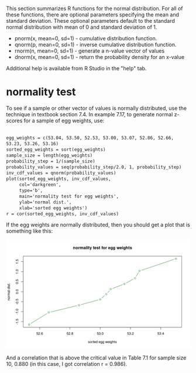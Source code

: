 This section summarizes R functions for the normal distribution.  For all of these functions, there are optional parameters specifying the mean and standard deviation.  These optional parameters default to the standard normal distribution with mean of 0 and standard deviation of 1.

- pnorm(x, mean=0, sd=1) - cumulative distribution function.  
- qnorm(p, mean=0, sd=1) - inverse cumulative distribution function.   
- rnorm(n, mean=0, sd=1) - generate a n-value vector of values
- dnorm(x, mean=0, sd=1) - return the probability density for an x-value

Additional help is available from R Studio in the "help" tab.

# normality test

To see if a sample or other vector of values is normally distributed, use the technique in textbook section 7.4.   In example 7.17, to generate normal z-scores for a sample of egg weights, use:

```

egg_weights = c(53.04, 53.50, 52.53, 53.00, 53.07, 52.86, 52.66, 53.23, 53.26, 53.16)
sorted_egg_weights = sort(egg_weights)
sample_size = length(egg_weights)
probability_step = 1/(sample_size)
probability_values = seq(probability_step/2.0, 1, probability_step)
inv_cdf_values = qnorm(probability_values)
plot(sorted_egg_weights, inv_cdf_values, 
     col='darkgreen', 
     type='b', 
     main='normality test for egg weights', 
     ylab='normal dist.', 
     xlab='sorted egg weights')
r = cor(sorted_egg_weights, inv_cdf_values)

```
If the egg weights are normally distributed, then you should get a plot that is something like this:

![](images/egg_weights_normality.png)

And a correlation that is above the critical value in Table 7.1 for sample size 10, 0.880 (in this case, I got correlation r = 0.986).


